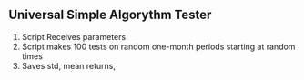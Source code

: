 ## Universal Simple Algorythm Tester

1. Script Receives parameters
2. Script makes 100 tests on random one-month periods starting at random times
3. Saves std, mean returns, 